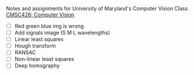 
Notes and assignments for University of Maryland's Computer Vision Class [CMSC426: Computer Vision](http://prg.cs.umd.edu)

-[ ] Red green blue img is wrong
-[ ] Add signals image (S M L wavelengths)
-[ ] Linear least squares
-[ ] Hough transform
-[ ] RANSAC
-[ ] Non-linear least squares
-[ ] Deep homography